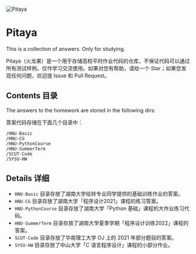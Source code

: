 ![Pitaya](https://socialify.git.ci/Chen-Rain/Pitaya/image?description=1&font=Bitter&forks=1&issues=1&language=1&name=1&owner=1&pulls=1&stargazers=1&theme=Light)

# Pitaya

This is a collection of answers. Only for studying.

Pitaya（火龙果）是一个用于存储高校平时作业代码的仓库，不保证代码可以通过所有测试样例。仅作学习交流使用。如果对您有帮助，请给一个 Star；如果您发现任何问题，欢迎提 Issue 和 Pull Request。

## Contents 目录

The answers to the homework are stored in the following dirs:

答案代码存储在下面几个目录中：

```shell
/HNU-Basic
/HNU-CG
/HNU-PythonCourse
/HNU-SummerTerm
/SCUT-Code
/SYSU-HW
```

## Details 详细

- `HNU-Basic` 目录存放了湖南大学给转专业同学提供的基础训练作业的答案。
- `HNU-CG` 目录存放了湖南大学「程序设计2021」课程的练习答案。
- `HNU-PythonCourse` 目录存放了湖南大学「Python 基础」课程的大作业练习代码。
- `HNU-SummerTerm` 目录存放了湖南大学夏季学期「程序设计训练2022」课程的答案。
- `SCUT-Code` 目录存放了华南理工大学 OJ 上的 2021 年部分题目的答案。
- `SYSU-HW` 目录存放了中山大学「C 语言程序设计」课程的小部分作业。

